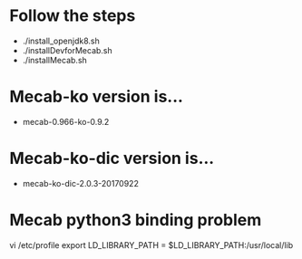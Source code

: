 # Follow the steps
- ./install_openjdk8.sh
- ./installDevforMecab.sh
- ./installMecab.sh

# Mecab-ko version is...
- mecab-0.966-ko-0.9.2

# Mecab-ko-dic version is...
- mecab-ko-dic-2.0.3-20170922

# Mecab python3 binding problem
vi /etc/profile
export LD_LIBRARY_PATH = $LD_LIBRARY_PATH:/usr/local/lib
